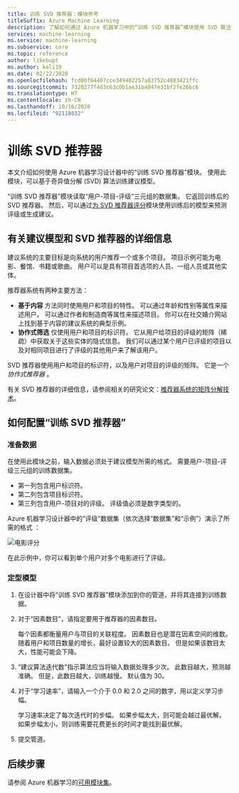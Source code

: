 ```yaml
---
title: 训练 SVD 推荐器：模块参考
titleSuffix: Azure Machine Learning
description: 了解如何通过 Azure 机器学习中的“训练 SVD 推荐器”模块使用 SVD 算法训练 Bayesian 推荐器。
services: machine-learning
ms.service: machine-learning
ms.subservice: core
ms.topic: reference
author: likebupt
ms.author: keli19
ms.date: 02/22/2020
ms.openlocfilehash: fcd00f64407cce349482257a83752c4883421ffc
ms.sourcegitcommit: 7320277f4d3c63c0b1ae31ba047e31bf2fe26bc6
ms.translationtype: HT
ms.contentlocale: zh-CN
ms.lasthandoff: 10/16/2020
ms.locfileid: "92118032"
---
```

# <a name="train-svd-recommender"></a>训练 SVD 推荐器

本文介绍如何使用 Azure 机器学习设计器中的“训练 SVD 推荐器”模块。 使用此模块，可以基于奇异值分解 (SVD) 算法训练建议模型。  

“训练 SVD 推荐器”模块读取“用户-项目-评级”三元组的数据集。 它返回训练后的 SVD 推荐器。 然后，可以通过[为 SVD 推荐器评分](score-svd-recommender.md)模块使用训练后的模型来预测评级或生成建议。  


  
## <a name="more-about-recommendation-models-and-the-svd-recommender"></a>有关建议模型和 SVD 推荐器的详细信息  

建议系统的主要目标是向系统的用户推荐一个或多个项目。  项目示例可能为电影、餐馆、书籍或歌曲。 用户可以是具有项目首选项的人员、一组人员或其他实体。  

推荐器系统有两种主要方法： 

+ **基于内容** 方法同时使用用户和项目的特性。 可以通过年龄和性别等属性来描述用户。 可以通过作者和制造商等属性来描述项目。 你可以在社交婚介网站上找到基于内容的建议系统的典型示例。 
+ **协作式筛选** 仅使用用户和项目的标识符。 它从用户给项目的评级的矩阵（稀疏）中获取关于这些实体的隐式信息。 我们可以通过某个用户已评级的项目以及对相同项目进行了评级的其他用户来了解该用户。  

SVD 推荐器使用用户和项目的标识符，以及用户对项目的评级的矩阵。 它是一个 *协作式推荐器* 。 

有关 SVD 推荐器的详细信息，请参阅相关的研究论文：[推荐器系统的矩阵分解技术](https://datajobs.com/data-science-repo/Recommender-Systems-[Netflix].pdf)。


## <a name="how-to-configure-train-svd-recommender"></a>如何配置“训练 SVD 推荐器”  

### <a name="prepare-data"></a>准备数据

在使用此模块之前，输入数据必须处于建议模型所需的格式。 需要用户-项目-评级三元组的训练数据集。

+ 第一列包含用户标识符。
+ 第二列包含项目标识符。
+ 第三列包含用户-项目对的评级。 评级值必须是数字类型的。  

Azure 机器学习设计器中的“评级”数据集（依次选择“数据集”和“示例”）演示了所需的格式  ：

![电影评分](media/module/movie-ratings-dataset.png)

在此示例中，你可以看到单个用户对多个电影进行了评级。 

### <a name="train-the-model"></a>定型模型

1.  在设计器中将“训练 SVD 推荐器”模块添加到你的管道，并将其连接到训练数据。  
   
2.  对于“因素数目”，请指定要用于推荐器的因素数目。  
    
    每个因素都衡量用户与项目的关联程度。 因素数目也是潜在因素空间的维数。 随着用户和项目数量的增长，最好设置较大的因素数目。 但是如果该数目太大，性能可能会下降。
    
3.  “建议算法迭代数”指示算法应当将输入数据处理多少次。 此数目越大，预测越准确。 但是，此数目越大，训练越慢。 默认值为 30。

4.  对于“学习速率”，请输入一个介于 0.0 和 2.0 之间的数字，用以定义学习步幅。

    学习速率决定了每次迭代时的步幅。 如果步幅太大，则可能会越过最优解。 如果步幅太小，则训练需要花费更长的时间才能找到最优解。 
  
5.  提交管道。  


## <a name="next-steps"></a>后续步骤

请参阅 Azure 机器学习的[可用模块集](module-reference.md)。 
